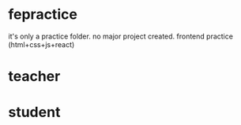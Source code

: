 # fepractice
it's only a practice folder. no major project created. frontend practice (html+css+js+react)

# teacher
# student